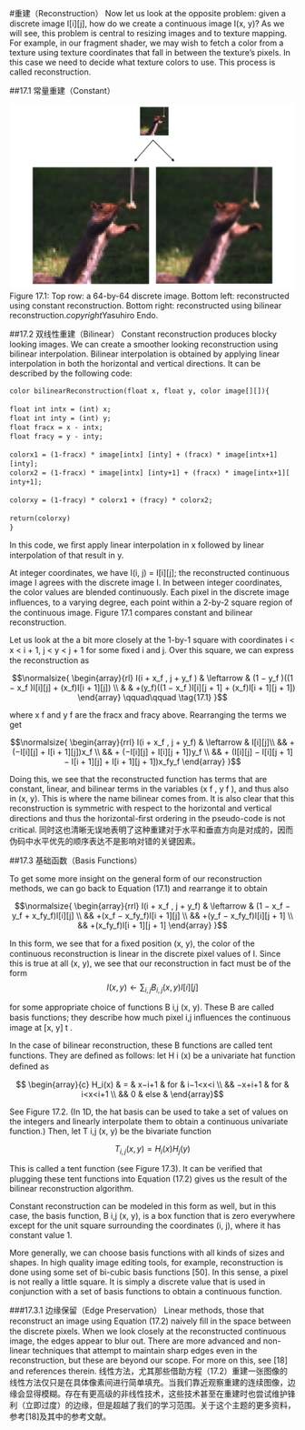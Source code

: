 #重建（Reconstruction）
Now let us look at the opposite problem: given a discrete image I[i][j], how do we create a continuous image I(x, y)? As we will see, this problem is central to resizing images and to texture mapping. For example, in our fragment shader, we may wish to fetch a color from a texture using texture coordinates that fall in between the texture’s pixels. In this case we need to decide what texture colors to use. This process is called reconstruction.

##17.1 常量重建（Constant）

![Figure17.1](media/Figure17.1.png)
Figure 17.1: Top row: a 64-by-64 discrete image. Bottom left: reconstructed using constant reconstruction. Bottom right: reconstructed using bilinear reconstruction.$copyright$Yasuhiro Endo.

##17.2 双线性重建（Bilinear）
Constant reconstruction produces blocky looking images. We can create a smoother looking reconstruction using bilinear interpolation. Bilinear interpolation is obtained by applying linear interpolation in both the horizontal and vertical directions. It can be described by the following code:


```
color bilinearReconstruction(float x, float y, color image[][]){

float int intx = (int) x; 
float int inty = (int) y; 
float fracx = x - intx; 
float fracy = y - inty;

colorx1 = (1-fracx) * image[intx] [inty] + (fracx) * image[intx+1][inty]; 
colorx2 = (1-fracx) * image[intx] [inty+1] + (fracx) * image[intx+1][ inty+1];

colorxy = (1-fracy) * colorx1 + (fracy) * colorx2;

return(colorxy)
}
```

In this code, we ﬁrst apply linear interpolation in x followed by linear interpolation of that result in y.

At integer coordinates, we have I(i, j) = I[i][j]; the reconstructed continuous image I agrees with the discrete image I. In between integer coordinates, the color values are blended continuously. Each pixel in the discrete image inﬂuences, to a varying degree, each point within a 2-by-2 square region of the continuous image. Figure 17.1 compares constant and bilinear reconstruction.

Let us look at the a bit more closely at the 1-by-1 square with coordinates i < x < i + 1, j < y < j + 1 for some ﬁxed i and j. Over this square, we can express the reconstruction as

$$\normalsize{ \begin{array}{rl}
I(i + x_f , j + y_f ) & \leftarrow  & (1 − y_f )((1 − x_f )I[i][j] + (x_f)I[i + 1][j])  \\
 & & +(y_f)((1 − x_f )I[i][j + 1] + (x_f)I[i + 1][j + 1]) 
\end{array} \qquad\qquad \tag{17.1} }$$

where x f and y f are the fracx and fracy above. Rearranging the terms we get

$$\normalsize{ \begin{array}{rrl}
I(i + x_f , j + y_f) & \leftarrow & I[i][j]\\
&& + (−I[i][j] + I[i + 1][j])x_f \\
&& + (−I[i][j] + I[i][j + 1])y_f \\
&& + (I[i][j] − I[i][j + 1] − I[i + 1][j] + I[i + 1][j + 1])x_fy_f
\end{array} }$$

Doing this, we see that the reconstructed function has terms that are constant, linear, and bilinear terms in the variables (x f , y f ), and thus also in (x, y). This is where the name bilinear comes from. It is also clear that this reconstruction is symmetric with respect to the horizontal and vertical directions and thus the horizontal-ﬁrst ordering in the pseudo-code is not critical.
同时这也清晰无误地表明了这种重建对于水平和垂直方向是对成的，因而伪码中水平优先的顺序表达不是影响对错的关键因素。

##17.3 基础函数（Basis Functions）

To get some more insight on the general form of our reconstruction methods, we can go back to Equation (17.1) and rearrange it to obtain

$$\normalsize{ \begin{array}{rrl}
I(i + x_f , j + y_f) & \leftarrow & (1 − x_f − y_f + x_fy_f)I[i][j] \\
&& +(x_f − x_fy_f)I[i + 1][j] \\
&& +(y_f − x_fy_f)I[i][j + 1] \\
&& +(x_fy_f)I[i + 1][j + 1]
\end{array} }$$

In this form, we see that for a ﬁxed position (x, y), the color of the continuous reconstruction is linear in the discrete pixel values of I. Since this is true at all (x, y), we see that our reconstruction in fact must be of the form 
$$
I(x, y) \leftarrow \sum_{i,j}B_{i,j}(x, y)I[i][j] \tag{17.2}
$$

for some appropriate choice of functions B i,j (x, y). These B are called basis functions; they describe how much pixel i,j inﬂuences the continuous image at [x, y] t .

In the case of bilinear reconstruction, these B functions are called tent functions. They are deﬁned as follows: let H i (x) be a univariate hat function deﬁned as

$$ \begin{array}{c}
H_i(x) & =  & x−i+1  & for & i−1<x<i  \\
				&& −x+i+1 & for & i<x<i+1 \\
				&& 0  & else &
\end{array}$$

See Figure 17.2. (In 1D, the hat basis can be used to take a set of values on the integers and linearly interpolate them to obtain a continuous univariate function.) Then, let T i,j (x, y) be the bivariate function

$$T_{i,j}(x, y) = H_i(x)H_j(y)$$

 This is called a tent function (see Figure 17.3). It can be veriﬁed that plugging these tent functions into Equation (17.2) gives us the result of the bilinear reconstruction algorithm.

Constant reconstruction can be modeled in this form as well, but in this case, the basis function, B i,j (x, y), is a box function that is zero everywhere except for the unit square surrounding the coordinates (i, j), where it has constant value 1.

More generally, we can choose basis functions with all kinds of sizes and shapes. In high quality image editing tools, for example, reconstruction is done using some set of bi-cubic basis functions [50]. In this sense, a pixel is not really a little square. It is simply a discrete value that is used in conjunction with a set of basis functions to obtain a continuous function.


###17.3.1 边缘保留（Edge Preservation）
Linear methods, those that reconstruct an image using Equation (17.2) naively ﬁll in the space between the discrete pixels. When we look closely at the reconstructed continuous image, the edges appear to blur out. There are more advanced and non-linear techniques that attempt to maintain sharp edges even in the reconstruction, but these are beyond our scope. For more on this, see [18] and references therein.
线性方法，尤其那些借助方程（17.2）重建一张图像的线性方法仅只是在具体像素间进行简单填充。当我们靠近观察重建的连续图像，边缘会显得模糊。存在有更高级的非线性技术，这些技术甚至在重建时也尝试维护锋利（立即过度）的边缘，但是超越了我们的学习范围。关于这个主题的更多资料，参考$[18]$及其中的参考文献。


